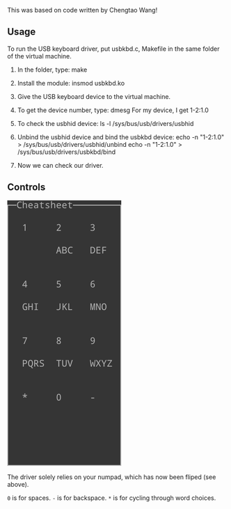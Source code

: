 This was based on code written by Chengtao Wang!

## Usage
To run the USB keyboard driver, put usbkbd.c, Makefile in the same folder of the virtual machine.

1) In the folder, type: make
2) Install the module: insmod usbkbd.ko
3) Give the USB keyboard device to the virtual machine.
4) To get the device number, type: dmesg
For my device, I get 1-2:1.0
5) To check the usbhid device: ls -l /sys/bus/usb/drivers/usbhid
6) Unbind the usbhid device and bind the usbkbd device:
echo -n "1-2:1.0" > /sys/bus/usb/drivers/usbhid/unbind
echo -n "1-2:1.0" > /sys/bus/usb/drivers/usbkbd/bind

7) Now we can check our driver.

## Controls

![cheatsheet](cheatsheet.png)

The driver solely relies on your numpad, which has now been fliped (see above).

`0` is for spaces.
`-` is for backspace.
`*` is for cycling through word choices.

